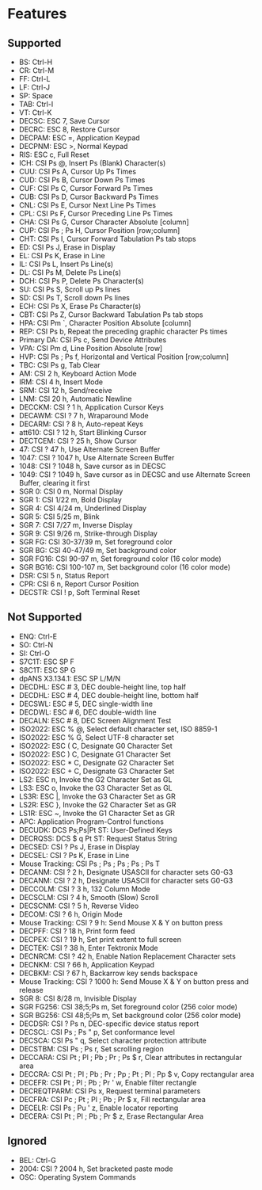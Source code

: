 

# Features

## Supported
- BS: Ctrl-H
- CR: Ctrl-M
- FF: Ctrl-L
- LF: Ctrl-J
- SP: Space
- TAB: Ctrl-I
- VT: Ctrl-K
- DECSC: ESC 7, Save Cursor
- DECRC: ESC 8, Restore Cursor
- DECPAM: ESC =, Application Keypad
- DECPNM: ESC >, Normal Keypad
- RIS: ESC c, Full Reset
- ICH: CSI Ps @, Insert Ps (Blank) Character(s)
- CUU: CSI Ps A, Cursor Up Ps Times
- CUD: CSI Ps B, Cursor Down Ps Times
- CUF: CSI Ps C, Cursor Forward Ps Times
- CUB: CSI Ps D, Cursor Backward Ps Times
- CNL: CSI Ps E, Cursor Next Line Ps Times
- CPL: CSI Ps F, Cursor Preceding Line Ps Times
- CHA: CSI Ps G, Cursor Character Absolute \[column\]
- CUP: CSI Ps ; Ps H, Cursor Position \[row;column\]
- CHT: CSI Ps I, Cursor Forward Tabulation Ps tab stops
- ED: CSI Ps J, Erase in Display
- EL: CSI Ps K, Erase in Line
- IL: CSI Ps L, Insert Ps Line(s)
- DL: CSI Ps M, Delete Ps Line(s)
- DCH: CSI Ps P, Delete Ps Character(s)
- SU: CSI Ps S, Scroll up Ps lines
- SD: CSI Ps T, Scroll down Ps lines
- ECH: CSI Ps X, Erase Ps Character(s)
- CBT: CSI Ps Z, Cursor Backward Tabulation Ps tab stops
- HPA: CSI Pm `, Character Position Absolute \[column\]
- REP: CSI Ps b, Repeat the preceding graphic character Ps times
- Primary DA: CSI Ps c, Send Device Attributes
- VPA: CSI Pm d, Line Position Absolute \[row\]
- HVP: CSI Ps ; Ps f, Horizontal and Vertical Position \[row;column\]
- TBC: CSI Ps g, Tab Clear
- AM: CSI 2 h, Keyboard Action Mode
- IRM: CSI 4 h, Insert Mode
- SRM: CSI 12 h, Send/receive
- LNM: CSI 20 h, Automatic Newline
- DECCKM: CSI ? 1 h, Application Cursor Keys
- DECAWM: CSI ? 7 h, Wraparound Mode
- DECARM: CSI ? 8 h, Auto-repeat Keys
- att610: CSI ? 12 h, Start Blinking Cursor
- DECTCEM: CSI ? 25 h, Show Cursor
- 47: CSI ? 47 h, Use Alternate Screen Buffer
- 1047: CSI ? 1047 h, Use Alternate Screen Buffer
- 1048: CSI ? 1048 h, Save cursor as in DECSC
- 1049: CSI ? 1049 h, Save cursor as in DECSC and use Alternate Screen Buffer, clearing it first
- SGR 0: CSI 0 m, Normal Display
- SGR 1: CSI 1/22 m, Bold Display
- SGR 4: CSI 4/24 m, Underlined Display
- SGR 5: CSI 5/25 m, Blink
- SGR 7: CSI 7/27 m, Inverse Display
- SGR 9: CSI 9/26 m, Strike-through Display
- SGR FG: CSI 30-37/39 m, Set foreground color
- SGR BG: CSI 40-47/49 m, Set background color
- SGR FG16: CSI 90-97 m, Set foreground color (16 color mode)
- SGR BG16: CSI 100-107 m, Set background color (16 color mode)
- DSR: CSI 5 n, Status Report
- CPR: CSI 6 n, Report Cursor Position
- DECSTR: CSI ! p, Soft Terminal Reset

## Not Supported
- ENQ: Ctrl-E
- SO: Ctrl-N
- SI: Ctrl-O
- S7C1T: ESC SP F
- S8C1T: ESC SP G
- dpANS X3.134.1: ESC SP L/M/N
- DECDHL: ESC # 3, DEC double-height line, top half
- DECDHL: ESC # 4, DEC double-height line, bottom half
- DECSWL: ESC # 5, DEC single-width line
- DECDWL: ESC # 6, DEC double-width line
- DECALN: ESC # 8, DEC Screen Alignment Test
- ISO2022: ESC % @, Select default character set, ISO 8859-1
- ISO2022: ESC % G, Select UTF-8 character set
- ISO2022: ESC ( C, Designate G0 Character Set
- ISO2022: ESC ) C, Designate G1 Character Set
- ISO2022: ESC * C, Designate G2 Character Set
- ISO2022: ESC + C, Designate G3 Character Set
- LS2: ESC n, Invoke the G2 Character Set as GL
- LS3: ESC o, Invoke the G3 Character Set as GL
- LS3R: ESC |, Invoke the G3 Character Set as GR
- LS2R: ESC }, Invoke the G2 Character Set as GR
- LS1R: ESC ~, Invoke the G1 Character Set as GR
- APC: Application Program-Control functions
- DECUDK: DCS Ps;Ps|Pt ST: User-Defined Keys
- DECRQSS: DCS $ q Pt ST: Request Status String
- DECSED: CSI ? Ps J, Erase in Display
- DECSEL: CSI ? Ps K, Erase in Line
- Mouse Tracking: CSI Ps ; Ps ; Ps ; Ps ; Ps T
- DECANM: CSI ? 2 h, Designate USASCII for character sets G0-G3
- DECANM: CSI ? 2 h, Designate USASCII for character sets G0-G3
- DECCOLM: CSI ? 3 h, 132 Column Mode
- DECSCLM: CSI ? 4 h, Smooth (Slow) Scroll
- DECSCNM: CSI ? 5 h, Reverse Video
- DECOM: CSI ? 6 h, Origin Mode
- Mouse Tracking: CSI ? 9 h: Send Mouse X & Y on button press
- DECPFF: CSI ? 18 h, Print form feed
- DECPEX: CSI ? 19 h, Set print extent to full screen
- DECTEK: CSI ? 38 h, Enter Tektronix Mode
- DECNRCM: CSI ? 42 h, Enable Nation Replacement Character sets
- DECNKM: CSI ? 66 h, Application Keypad
- DECBKM: CSI ? 67 h, Backarrow key sends backspace
- Mouse Tracking: CSI ? 1000 h: Send Mouse X & Y on button press and release
- SGR 8: CSI 8/28 m, Invisible Display
- SGR FG256: CSI 38;5;Ps m, Set foreground color (256 color mode)
- SGR BG256: CSI 48;5;Ps m, Set background color (256 color mode)
- DECDSR: CSI ? Ps n, DEC-specific device status report
- DECSCL: CSI Ps ; Ps " p, Set conformance level
- DECSCA: CSI Ps " q, Select character protection attribute
- DECSTBM: CSI Ps ; Ps r, Set scrolling region
- DECCARA: CSI Pt ; Pl ; Pb ; Pr ; Ps $ r, Clear attributes in rectangular area
- DECCRA: CSI Pt ; Pl ; Pb ; Pr ; Pp ; Pt ; Pl ; Pp $ v, Copy rectangular area
- DECEFR: CSI Pt ; Pl ; Pb ; Pr ' w, Enable filter rectangle
- DECREQTPARM: CSI Ps x, Request terminal parameters
- DECFRA: CSI Pc ; Pt ; Pl ; Pb ; Pr $ x, Fill rectangular area
- DECELR: CSI Ps ; Pu ' z, Enable locator reporting
- DECERA: CSI Pt ; Pl ; Pb ; Pr $ z, Erase Rectangular Area

## Ignored
- BEL: Ctrl-G
- 2004: CSI ? 2004 h, Set bracketed paste mode
- OSC: Operating System Commands
